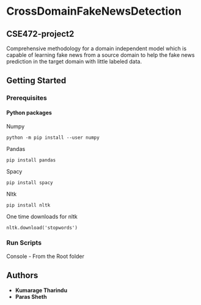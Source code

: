 # CrossDomainFakeNewsDetection

## CSE472-project2
Comprehensive methodology for a domain independent model which is capable of learning fake news from a source domain to help the fake news prediction in the
target domain with little labeled data.
## Getting Started

### Prerequisites

#### Python packages

Numpy
```
python -m pip install --user numpy
```
Pandas
```
pip install pandas
```
Spacy
```
pip install spacy
```
Nltk
```
pip install nltk
```
One time downloads for nltk

```
nltk.download('stopwords')
```


### Run Scripts

Console - From the Root folder

## Authors

* **Kumarage Tharindu**
* **Paras Sheth**


